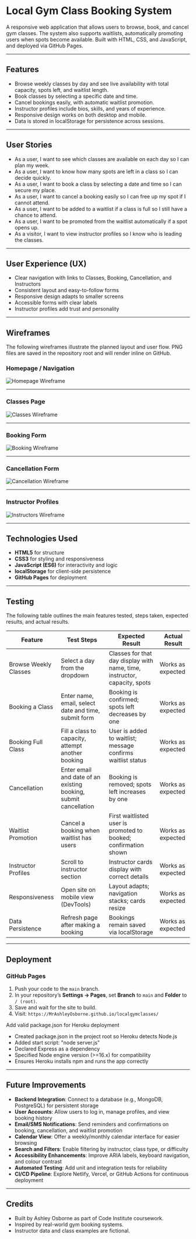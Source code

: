 # Local Gym Class Booking System

A responsive web application that allows users to browse, book, and cancel gym classes. The system also supports waitlists, automatically promoting users when spots become available. Built with HTML, CSS, and JavaScript, and deployed via GitHub Pages.

---

## Features

- Browse weekly classes by day and see live availability with total capacity, spots left, and waitlist length.  
- Book classes by selecting a specific date and time.  
- Cancel bookings easily, with automatic waitlist promotion.  
- Instructor profiles include bios, skills, and years of experience.  
- Responsive design works on both desktop and mobile.  
- Data is stored in localStorage for persistence across sessions.

---

## User Stories

- As a user, I want to see which classes are available on each day so I can plan my week.  
- As a user, I want to know how many spots are left in a class so I can decide quickly.  
- As a user, I want to book a class by selecting a date and time so I can secure my place.  
- As a user, I want to cancel a booking easily so I can free up my spot if I cannot attend.  
- As a user, I want to be added to a waitlist if a class is full so I still have a chance to attend.  
- As a user, I want to be promoted from the waitlist automatically if a spot opens up.  
- As a visitor, I want to view instructor profiles so I know who is leading the classes.

---

## User Experience (UX)

- Clear navigation with links to Classes, Booking, Cancellation, and Instructors  
- Consistent layout and easy-to-follow forms  
- Responsive design adapts to smaller screens  
- Accessible forms with clear labels  
- Instructor profiles add trust and personality

---

## Wireframes

The following wireframes illustrate the planned layout and user flow. PNG files are saved in the repository root and will render inline on GitHub.

### Homepage / Navigation

![Homepage Wireframe](homepage.png)

---

### Classes Page

![Classes Wireframe](classes.png)

---

### Booking Form

![Booking Wireframe](booking.png)

---

### Cancellation Form

![Cancellation Wireframe](cancellation.png)

---

### Instructor Profiles

![Instructors Wireframe](instructors.png)

---

## Technologies Used

- **HTML5** for structure  
- **CSS3** for styling and responsiveness  
- **JavaScript (ES6)** for interactivity and logic  
- **localStorage** for client-side persistence  
- **GitHub Pages** for deployment

---

## Testing

The following table outlines the main features tested, steps taken, expected results, and actual results.

| Feature               | Test Steps                                                      | Expected Result                                                        | Actual Result     |
|-----------------------|-----------------------------------------------------------------|------------------------------------------------------------------------|-------------------|
| Browse Weekly Classes | Select a day from the dropdown                                  | Classes for that day display with name, time, instructor, capacity, spots | Works as expected |
| Booking a Class       | Enter name, email, select date and time, submit form            | Booking is confirmed; spots left decreases by one                     | Works as expected |
| Booking Full Class    | Fill a class to capacity, attempt another booking               | User is added to waitlist; message confirms waitlist status            | Works as expected |
| Cancellation          | Enter email and date of an existing booking, submit cancellation | Booking is removed; spots left increases by one                       | Works as expected |
| Waitlist Promotion    | Cancel a booking when waitlist has users                        | First waitlisted user is promoted to booked; confirmation shown       | Works as expected |
| Instructor Profiles   | Scroll to instructor section                                     | Instructor cards display with correct details                         | Works as expected |
| Responsiveness        | Open site on mobile view (DevTools)                             | Layout adapts; navigation stacks; cards resize                         | Works as expected |
| Data Persistence      | Refresh page after making a booking                             | Bookings remain saved via localStorage                                 | Works as expected |

---

## Deployment

### GitHub Pages

1. Push your code to the `main` branch.  
2. In your repository’s **Settings → Pages**, set **Branch** to `main` and **Folder** to `/ (root)`.  
3. Save and wait for the site to build.  
4. Visit: `https://MrAshleyOsborne.github.io/localgymclasses/`

Add valid package.json for Heroku deployment

- Created package.json in the project root so Heroku detects Node.js
- Added start script: "node server.js"
- Declared Express as a dependency
- Specified Node engine version (>=16.x) for compatibility
- Ensures Heroku installs npm and runs the app correctly

---

## Future Improvements

- **Backend Integration**: Connect to a database (e.g., MongoDB, PostgreSQL) for persistent storage  
- **User Accounts**: Allow users to log in, manage profiles, and view booking history  
- **Email/SMS Notifications**: Send reminders and confirmations on booking, cancellation, and waitlist promotion  
- **Calendar View**: Offer a weekly/monthly calendar interface for easier browsing  
- **Search and Filters**: Enable filtering by instructor, class type, or difficulty  
- **Accessibility Enhancements**: Improve ARIA labels, keyboard navigation, and colour contrast  
- **Automated Testing**: Add unit and integration tests for reliability  
- **CI/CD Pipeline**: Explore Netlify, Vercel, or GitHub Actions for continuous deployment

---

## Credits

- Built by Ashley Osborne as part of Code Institute coursework.  
- Inspired by real-world gym booking systems.  
- Instructor data and class examples are fictional.  
